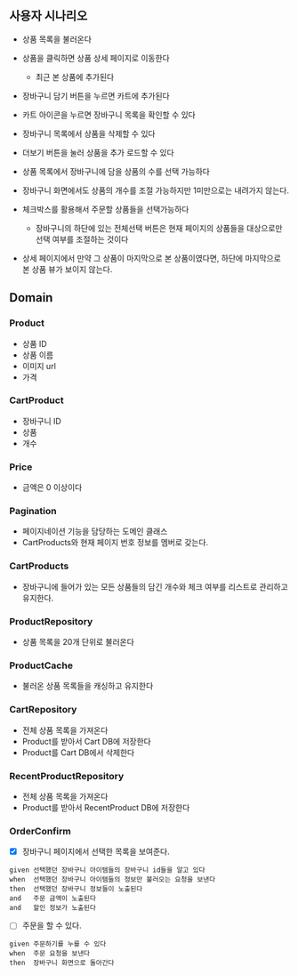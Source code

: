 ## 사용자 시나리오

- 상품 목록을 불러온다
- 상품을 클릭하면 상품 상세 페이지로 이동한다
    - 최근 본 상품에 추가된다
- 장바구니 담기 버튼을 누르면 카트에 추가된다
- 카트 아이콘을 누르면 장바구니 목록을 확인할 수 있다
- 장바구니 목록에서 상품을 삭제할 수 있다
- 더보기 버튼을 눌러 상품을 추가 로드할 수 있다

- 상품 목록에서 장바구니에 담을 상품의 수를 선택 가능하다
- 장바구니 화면에서도 상품의 개수를 조절 가능하지만 1미만으로는 내려가지 않는다.
- 체크박스를 활용해서 주문할 상품들을 선택가능하다
  - 장바구니의 하단에 있는 전체선택 버튼은 현재 페이지의 상품들을 대상으로만 선택 여부를 조절하는 것이다
- 상세 페이지에서 만약 그 상품이 마지막으로 본 상품이였다면, 하단에 마지막으로 본 상품 뷰가 보이지 않는다.

## Domain

### Product

- 상품 ID
- 상품 이름
- 이미지 url
- 가격

### CartProduct

- 장바구니 ID
- 상품
- 개수

### Price

- 금액은 0 이상이다

### Pagination

- 페이지네이션 기능을 담당하는 도메인 클래스
- CartProducts와 현재 페이지 번호 정보를 멤버로 갖는다. 

### CartProducts

- 장바구니에 들어가 있는 모든 상품들의 담긴 개수와 체크 여부를 리스트로 관리하고 유지한다.

### ProductRepository

- 상품 목록을 20개 단위로 불러온다

### ProductCache

- 불러온 상품 목록들을 캐싱하고 유지한다

### CartRepository

- 전체 상품 목록을 가져온다
- Product를 받아서 Cart DB에 저장한다
- Product를 Cart DB에서 삭제한다

### RecentProductRepository

- 전체 상품 목록을 가져온다
- Product를 받아서 RecentProduct DB에 저장한다

### OrderConfirm

-[x] 장바구니 페이지에서 선택한 목록을 보여준다.
``` gherkin
given 선택했던 장바구니 아이템들의 장바구니 id들을 알고 있다
when  선택했던 장바구니 아이템들의 정보만 불러오는 요청을 보낸다
then  선택했던 장바구니 정보들이 노출된다
and   주문 금액이 노출된다
and   할인 정보가 노출된다
```
-[ ] 주문을 할 수 있다.
``` gherkin
given 주문하기를 누를 수 있다
when  주문 요청을 보낸다
then  장바구니 화면으로 돌아간다
```

